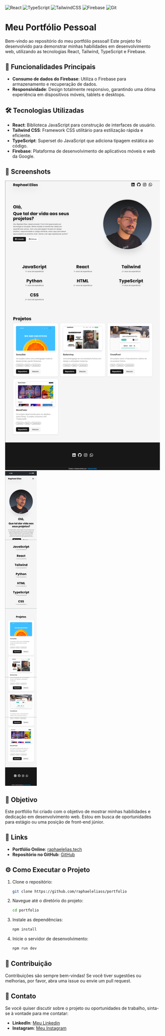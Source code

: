 ![React](https://img.shields.io/badge/react-%2320232a.svg?style=for-the-badge&logo=react&logoColor=%2361DAFB)
![TypeScript](https://img.shields.io/badge/typescript-%23007ACC.svg?style=for-the-badge&logo=typescript&logoColor=white)
![TailwindCSS](https://img.shields.io/badge/tailwindcss-%2338B2AC.svg?style=for-the-badge&logo=tailwind-css&logoColor=white)
![Firebase](https://img.shields.io/badge/firebase-a08021?style=for-the-badge&logo=firebase&logoColor=ffcd34)
![Git](https://img.shields.io/badge/git-%23F05033.svg?style=for-the-badge&logo=git&logoColor=white)

# Meu Portfólio Pessoal

Bem-vindo ao repositório do meu portfólio pessoal! Este projeto foi desenvolvido para demonstrar minhas habilidades em desenvolvimento web, utilizando as tecnologias React, Tailwind, TypeScript e Firebase.

## 🚀 Funcionalidades Principais

- **Consumo de dados do Firebase**: Utiliza o Firebase para armazenamento e recuperação de dados.
- **Responsividade**: Design totalmente responsivo, garantindo uma ótima experiência em dispositivos móveis, tablets e desktops.

## 🛠️ Tecnologias Utilizadas

- **React**: Biblioteca JavaScript para construção de interfaces de usuário.
- **Tailwind CSS**: Framework CSS utilitário para estilização rápida e eficiente.
- **TypeScript**: Superset do JavaScript que adiciona tipagem estática ao código.
- **Firebase**: Plataforma de desenvolvimento de aplicativos móveis e web da Google.

## 📸 Screenshots

![Desktop](./public/desktop_screenshot.png)
![Mobile](./public/mobile_screenshot.png)


## 💼 Objetivo

Este portfólio foi criado com o objetivo de mostrar minhas habilidades e dedicação em desenvolvimento web. Estou em busca de oportunidades para estágio ou uma posição de front-end júnior.

## 🔗 Links

- **Portfólio Online**: [raphaelelias.tech](https://raphaelelias.tech)
- **Repositório no GitHub**: [GitHub](https://github.com/raphaeleliass/portfolio)

## ⚙️ Como Executar o Projeto

1. Clone o repositório:
    ```sh
    git clone https://github.com/raphaeleliass/portfolio
    ```
2. Navegue até o diretório do projeto:
    ```sh
    cd portfolio
    ```
3. Instale as dependências:
    ```sh
    npm install
    ```
4. Inicie o servidor de desenvolvimento:
    ```sh
    npm run dev
    ```

## 🤝 Contribuição

Contribuições são sempre bem-vindas! Se você tiver sugestões ou melhorias, por favor, abra uma issue ou envie um pull request.

## 📧 Contato

Se você quiser discutir sobre o projeto ou oportunidades de trabalho, sinta-se à vontade para me contatar:
- **LinkedIn**: [Meu Linkedin](https://linkedin.com/in/seuperfil/)
- **Instagram**: [Meu Instagram](https://instagram.com/raphaeleliass)
